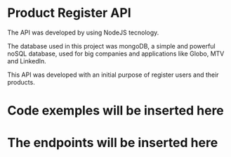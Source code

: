 # Product Register API

The API was developed by using NodeJS tecnology.

The database used in this project was mongoDB, a simple and powerful noSQL database,
used for big companies and applications like Globo, MTV and LinkedIn.

This API was developed with an initial purpose of register users and their products.

# Code exemples will be inserted here

# The endpoints will be inserted here
